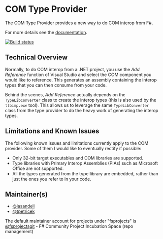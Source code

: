 # COM Type Provider

The COM Type Provider provides a new way to do COM interop from F#.

For more details see the [documentation](http://fsprojects.github.io/FSharp.ComProvider/).

[![Build status](https://ci.appveyor.com/api/projects/status/75x143ra44sp4uye)](https://ci.appveyor.com/project/lasandell/fsharp-comprovider)

## Technical Overview

Normally, to do COM interop from a .NET project, you use the _Add Reference_
function of Visual Studio and select the COM component you would like to
reference. This generates an assembly containing the interop types that you can
then consume from your code.

Behind the scenes, _Add Reference_ actually depends on the `TypeLibConverter`
class to create the interop types (this is also used by the `tlbimp.exe` tool).
This allows us to leverage the same `TypeLibConverter` class from the type
provider to do the heavy work of generating the interop types.

## Limitations and Known Issues

The following known issues and limitations currently apply to the COM provider.
Some of them I would like to eventually rectify if possible:

* Only 32-bit target executables and COM libraries are supported.
* Type libraries with Primary Interop Assemblies (PIAs) such as Microsoft
  Office are not supported.
* All the types generated from the type library are embedded, rather than
  just the ones you refer to in your code.

## Maintainer(s)

- [@lasandell](https://github.com/lasandell)
- [@tpetricek](https://github.com/tpetricek)

The default maintainer account for projects under "fsprojects" is [@fsprojectsgit](https://github.com/fsprojectsgit) - F# Community Project Incubation Space (repo management)

